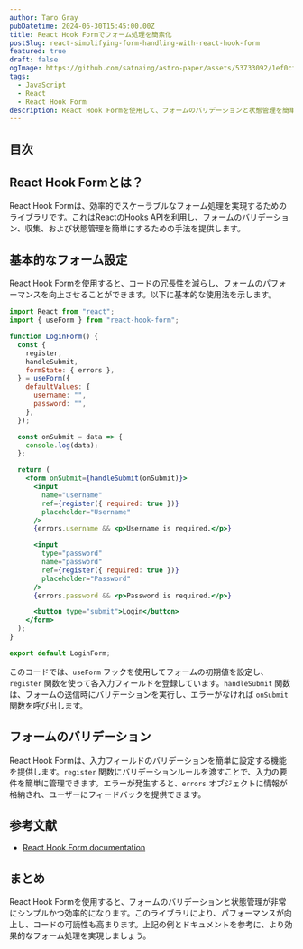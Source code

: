 ```yaml
---
author: Taro Gray
pubDatetime: 2024-06-30T15:45:00.00Z
title: React Hook Formでフォーム処理を簡素化
postSlug: react-simplifying-form-handling-with-react-hook-form
featured: true
draft: false
ogImage: https://github.com/satnaing/astro-paper/assets/53733092/1ef0cf03-8137-4d67-ac81-84a032119e3a
tags:
  - JavaScript
  - React
  - React Hook Form
description: React Hook Formを使用して、フォームのバリデーションと状態管理を簡単にする方法を学びましょう。この記事では、基本的な設定と一般的なフォームパターンについて解説します。
---
```


## 目次

## React Hook Formとは？

React Hook Formは、効率的でスケーラブルなフォーム処理を実現するためのライブラリです。これはReactのHooks APIを利用し、フォームのバリデーション、収集、および状態管理を簡単にするための手法を提供します。

## 基本的なフォーム設定

React Hook Formを使用すると、コードの冗長性を減らし、フォームのパフォーマンスを向上させることができます。以下に基本的な使用法を示します。

```jsx
import React from "react";
import { useForm } from "react-hook-form";

function LoginForm() {
  const {
    register,
    handleSubmit,
    formState: { errors },
  } = useForm({
    defaultValues: {
      username: "",
      password: "",
    },
  });

  const onSubmit = data => {
    console.log(data);
  };

  return (
    <form onSubmit={handleSubmit(onSubmit)}>
      <input
        name="username"
        ref={register({ required: true })}
        placeholder="Username"
      />
      {errors.username && <p>Username is required.</p>}

      <input
        type="password"
        name="password"
        ref={register({ required: true })}
        placeholder="Password"
      />
      {errors.password && <p>Password is required.</p>}

      <button type="submit">Login</button>
    </form>
  );
}

export default LoginForm;
```

このコードでは、`useForm` フックを使用してフォームの初期値を設定し、`register` 関数を使って各入力フィールドを登録しています。`handleSubmit` 関数は、フォームの送信時にバリデーションを実行し、エラーがなければ `onSubmit` 関数を呼び出します。

## フォームのバリデーション

React Hook Formは、入力フィールドのバリデーションを簡単に設定する機能を提供します。`register` 関数にバリデーションルールを渡すことで、入力の要件を簡単に管理できます。エラーが発生すると、`errors` オブジェクトに情報が格納され、ユーザーにフィードバックを提供できます。

## 参考文献

- [React Hook Form documentation](https://react-hook-form.com/get-started)

## まとめ

React Hook Formを使用すると、フォームのバリデーションと状態管理が非常にシンプルかつ効率的になります。このライブラリにより、パフォーマンスが向上し、コードの可読性も高まります。上記の例とドキュメントを参考に、より効果的なフォーム処理を実現しましょう。
